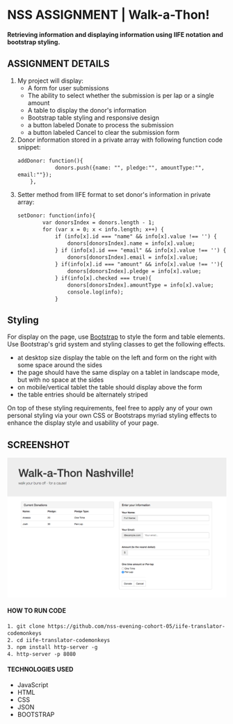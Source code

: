 # NSS ASSIGNMENT | Walk-a-Thon!
#### Retrieving information and displaying information using IIFE notation and bootstrap styling.

## ASSIGNMENT DETAILS
1. My project will display:
	- A form for user submissions
	- The ability to select whether the submission is per lap or a single amount
	- A table to display the donor's information
	- Bootstrap table styling and responsive design
	- a button labeled Donate to process the submission
	- a button labeled Cancel to clear the submission form
2. Donor information stored in a private array with following function code snippet:
	```
	addDonor: function(){
				donors.push({name: "", pledge:"", amountType:"", email:""});
		},

	```
3. Setter method from IIFE format to set donor's information in private array:
	```
	setDonor: function(info){
			var donorsIndex = donors.length - 1;
			for (var x = 0; x < info.length; x++) {
				if (info[x].id === "name" && info[x].value !== '') {
					donors[donorsIndex].name = info[x].value;
				} if (info[x].id === "email" && info[x].value !== '') {
					donors[donorsIndex].email = info[x].value;
				} if(info[x].id === "amount" && info[x].value !== ''){
					donors[donorsIndex].pledge = info[x].value;
				} if(info[x].checked === true){
					donors[donorsIndex].amountType = info[x].value;
					console.log(info);
				}
	```

## Styling

For display on the page, use [Bootstrap](https://getbootstrap.com) to style the form and table elements. Use Bootstrap's grid system and styling classes to get the following effects.

+ at desktop size display the table on the left and form on the right with some space around the sides
+ the page should have the same display on a tablet in landscape mode, but with no space at the sides
+ on mobile/vertical tablet the table should display above the form
+ the table entries should be alternately striped

On top of these styling requirements, feel free to apply any of your own personal styling via your own CSS or Bootstraps myriad styling effects to enhance the display style and usability of your page.

## SCREENSHOT
![Screenshot](https://raw.githubusercontent.com/anessao/walk-a-thon/working/Screen%20Shot%202017-03-20%20at%209.21.12%20PM.png)

#### HOW TO RUN CODE
```
1. git clone https://github.com/nss-evening-cohort-05/iife-translator-codemonkeys
2. cd iife-translator-codemonkeys
3. npm install http-server -g
4. http-server -p 8080
```

#### TECHNOLOGIES USED
- JavaScript
- HTML
- CSS
- JSON
- BOOTSTRAP

